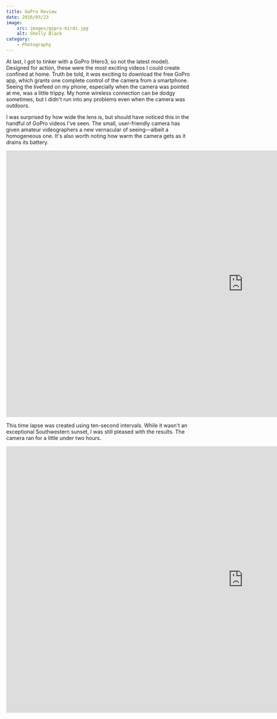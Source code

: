 ```yaml
---
title: GoPro Review
date: 2016/03/23
image:
    src: images/gopro-birds.jpg
    alt: Shelly Black
category:
    - Photography
---
```


At last, I got to tinker with a GoPro (Hero3, so not the latest model). Designed for action, these were the most exciting videos I could create confined at home. Truth be told, it _was_ exciting to download the free GoPro app, which grants one complete control of the camera from a smartphone. Seeing the livefeed on my phone, especially when the camera was pointed at me, was a little trippy. My home wireless connection can be dodgy sometimes, but I didn't run into any problems even when the camera was outdoors.

I was surprised by how wide the lens is, but should have noticed this in the handful of GoPro videos I've seen. The small, user-friendly camera has given amateur videographers a new vernacular of seeing—albeit a homogeneous one. It's also worth noting how warm the camera gets as it drains its battery.

<div class="video-container">
<iframe width="1280" height="720" src="https://www.youtube.com/embed/pZf8fzsNRwE" frameborder="0" allow="accelerometer; autoplay; encrypted-media; gyroscope; picture-in-picture" allowfullscreen></iframe>

This time lapse was created using ten-second intervals. While it wasn't an exceptional Southwestern sunset, I was still pleased with the results. The camera ran for a little under two hours.

<div class="video-container">
<iframe width="1280" height="720" src="https://www.youtube.com/embed/peq0SaBJt7s" frameborder="0" allow="accelerometer; autoplay; encrypted-media; gyroscope; picture-in-picture" allowfullscreen></iframe>
</div>
